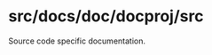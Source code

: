 <!--
Last updated 5.30.23

This documentation is incomplete.
-->

# src/docs/doc/docproj/src

Source code specific documentation.
